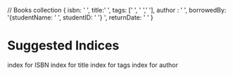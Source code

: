 
// Books collection
{
isbn: ' ',
 title:' ',
 tags: [' ', ' ',' '],
 author : ' ',
 borrowedBy: '{studentName: ' ', studentID: ' '} ',
 returnDate: ' '
}


Suggested Indices
========
index for ISBN 
index for title
index for tags
index for author
